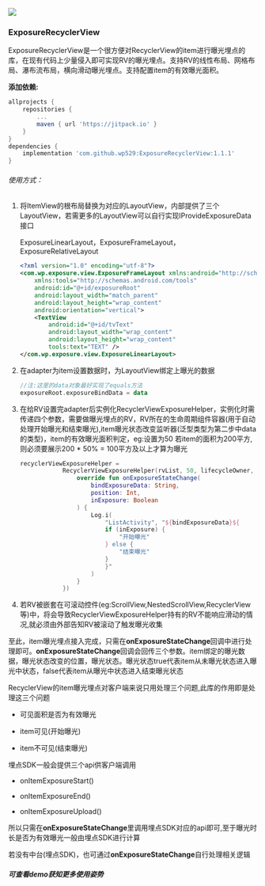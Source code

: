 [![](https://jitpack.io/v/wp529/ExposureRecyclerView.svg)](https://jitpack.io/#wp529/ExposureRecyclerView)
### ExposureRecyclerView

​	ExposureRecyclerView是一个很方便对RecyclerView的item进行曝光埋点的库，在现有代码上少量侵入即可实现RV的曝光埋点。支持RV的线性布局、网格布局、瀑布流布局，横向滑动曝光埋点。支持配置item的有效曝光面积。

**添加依赖:**

```groovy
allprojects {
	repositories {
		...
		maven { url 'https://jitpack.io' }
	}
}
dependencies {
	implementation 'com.github.wp529:ExposureRecyclerView:1.1.1'
}
```

###### 使用方式：

1. 将ItemView的根布局替换为对应的LayoutView，内部提供了三个LayoutView，若需更多的LayoutView可以自行实现IProvideExposureData接口

   ExposureLinearLayout，ExposureFrameLayout，ExposureRelativeLayout

   ```xml
   <?xml version="1.0" encoding="utf-8"?>
   <com.wp.exposure.view.ExposureFrameLayout xmlns:android="http://schemas.android.com/apk/res/android"
       xmlns:tools="http://schemas.android.com/tools"
       android:id="@+id/exposureRoot"
       android:layout_width="match_parent"
       android:layout_height="wrap_content"
       android:orientation="vertical">
       <TextView
           android:id="@+id/tvText"
           android:layout_width="wrap_content"
           android:layout_height="wrap_content"
           tools:text="TEXT" />
   </com.wp.exposure.view.ExposureLinearLayout>
   ```

2. 在adapter为item设置数据时，为LayoutView绑定上曝光的数据

   ```kotlin
   //注:这里的data对象最好实现了equals方法
   exposureRoot.exposureBindData = data
   ```

3. 在给RV设置完adapter后实例化RecyclerViewExposureHelper，实例化时需传递四个参数，需要做曝光埋点的RV，RV所在的生命周期组件容器(用于自动处理开始曝光和结束曝光),item曝光状态改变监听器(泛型类型为第二步中data的类型)，item的有效曝光面积判定，eg:设置为50 若item的面积为200平方,则必须要展示200 * 50% = 100平方及以上才算为曝光

   ```kotlin
   recyclerViewExposureHelper =
               RecyclerViewExposureHelper(rvList, 50, lifecycleOwner, object : IExposureStateChangeListener<String> {
                   override fun onExposureStateChange(
                       bindExposureData: String,
                       position: Int,
                       inExposure: Boolean
                   ) {
                       Log.i(
                           "ListActivity", "${bindExposureData}${
                           if (inExposure) {
                               "开始曝光"
                           } else {
                               "结束曝光"
                           }
                           }"
                       )
                   }
               })
   ```
4. 若RV被嵌套在可滚动控件(eg:ScrollView,NestedScrollView,RecyclerView等)中，将会导致RecyclerViewExposureHelper持有的RV不能响应滑动的情况,就必须由外部告知RV被滚动了触发曝光收集

至此，item曝光埋点接入完成，只需在**onExposureStateChange**回调中进行处理即可。**onExposureStateChange**回调会回传三个参数。item绑定的曝光数据，曝光状态改变的位置，曝光状态。曝光状态true代表item从未曝光状态进入曝光中状态，false代表item从曝光中状态进入结束曝光状态

RecyclerView的item曝光埋点对客户端来说只用处理三个问题,此库的作用即是处理这三个问题

* 可见面积是否为有效曝光

* item可见(开始曝光)

* item不可见(结束曝光)

埋点SDK一般会提供三个api供客户端调用

* onItemExposureStart()

* onItemExposureEnd()

* onItemExposureUpload()

所以只需在**onExposureStateChange**里调用埋点SDK对应的api即可,至于曝光时长是否为有效曝光一般由埋点SDK进行计算

若没有中台(埋点SDK)，也可通过**onExposureStateChange**自行处理相关逻辑

##### 可查看demo获知更多使用姿势


